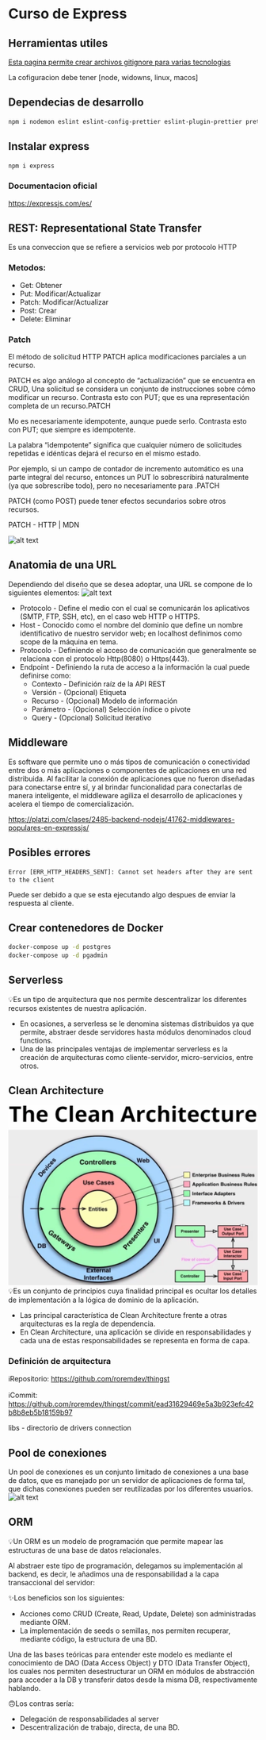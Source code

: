 # Curso de Express
## Herramientas utiles
[Esta pagina permite crear archivos gitignore para varias tecnologias](https://gitignore.io)

La cofiguracion debe tener [node, widowns, linux, macos]

## Dependecias de desarrollo
```bash
npm i nodemon eslint eslint-config-prettier eslint-plugin-prettier prettier -D
```
## Instalar express
```bash
npm i express
```
### Documentacion oficial
https://expressjs.com/es/

## REST: Representational State Transfer
Es una conveccion que se refiere a servicios web por protocolo HTTP

### Metodos:

* Get: Obtener
* Put: Modificar/Actualizar
* Patch: Modificar/Actualizar
* Post: Crear
* Delete: Eliminar

### Patch
El método de solicitud HTTP PATCH aplica modificaciones parciales a un recurso.

PATCH es algo análogo al concepto de “actualización” que se encuentra en CRUD, Una solicitud se considera un conjunto de instrucciones sobre cómo modificar un recurso. Contrasta esto con PUT; que es una representación completa de un recurso.PATCH

Mo es necesariamente idempotente, aunque puede serlo. Contrasta esto con PUT; que siempre es idempotente.

La palabra “idempotente” significa que cualquier número de solicitudes repetidas e idénticas dejará el recurso en el mismo estado.

Por ejemplo, si un campo de contador de incremento automático es una parte integral del recurso, entonces un PUT lo sobrescribirá naturalmente (ya que sobrescribe todo), pero no necesariamente para .PATCH

PATCH (como POST) puede tener efectos secundarios sobre otros recursos.

PATCH - HTTP | MDN

![alt text](https://static.platzi.com/media/user_upload/REST-65e4240f-662b-406e-91c9-57d8b0dd56f4.jpg)

## Anatomia de una URL
Dependiendo del diseño que se desea adoptar, una URL se compone de lo siguientes elementos:
![alt text](https://static.platzi.com/media/user_upload/Screen%20Shot%202022-04-02%20at%209.24.04-41a7268c-07f5-41a9-a85b-fac79a701b94.jpg)
* Protocolo - Define el medio con el cual se comunicarán los aplicativos (SMTP, FTP, SSH, etc), en el caso web HTTP o HTTPS.
* Host - Conocido como el nombre del dominio que define un nombre identificativo de nuestro servidor web; en localhost definimos como scope de la máquina en tema.
* Protocolo - Definiendo el acceso de comunicación que generalmente se relaciona con el protocolo Http(8080) o Https(443).
* Endpoint - Definiendo la ruta de acceso a la información la cual puede definirse como:
  * Contexto - Definición raíz de la API REST
  * Versión - (Opcional) Etiqueta
  * Recurso - (Opcional) Modelo de información
  * Parámetro - (Opcional) Selección índice o pivote
  * Query - (Opcional) Solicitud iterativo


## Middleware 
Es software que permite uno o más tipos de comunicación o conectividad entre dos o más aplicaciones o componentes de aplicaciones en una red distribuida. Al facilitar la conexión de aplicaciones que no fueron diseñadas para conectarse entre sí, y al brindar funcionalidad para conectarlas de manera inteligente, el middleware agiliza el desarrollo de aplicaciones y acelera el tiempo de comercialización.

https://platzi.com/clases/2485-backend-nodejs/41762-middlewares-populares-en-expressjs/

## Posibles errores
```
Error [ERR_HTTP_HEADERS_SENT]: Cannot set headers after they are sent to the client
```
Puede ser debido a que se esta ejecutando algo despues de enviar la respuesta al cliente.

## Crear contenedores de Docker
```bash
docker-compose up -d postgres
docker-compose up -d pgadmin
``` 
## Serverless
💡Es un tipo de arquitectura que nos permite descentralizar los diferentes recursos existentes de nuestra aplicación.

* En ocasiones, a serverless se le denomina sistemas distribuidos ya que permite, abstraer desde servidores hasta módulos denominados cloud functions.
* Una de las principales ventajas de implementar serverless es la creación de arquitecturas como cliente-servidor, micro-servicios, entre otros.


## Clean Architecture
![Alt text](./assets/ca.png?raw=true "Title")
💡Es un conjunto de principios cuya finalidad principal es ocultar los detalles de implementación a la lógica de dominio de la aplicación.

* Las principal característica de Clean Architecture frente a otras arquitecturas es la regla de dependencia.
* En Clean Architecture, una aplicación se divide en responsabilidades y cada una de estas responsabilidades se representa en forma de capa.

### Definición de arquitectura
ℹ️Repositorio: https://github.com/roremdev/thingst

ℹ️Commit: https://github.com/roremdev/thingst/commit/ead31629469e5a3b923efc42b8b8eb5b18159b97

libs - directorio de drivers connection

## Pool de conexiones
Un pool de conexiones es un conjunto limitado de conexiones a una base de datos, que es manejado por un servidor de aplicaciones de forma tal, que dichas conexiones pueden ser reutilizadas por los diferentes usuarios.
![alt text](https://i.stack.imgur.com/OOFTe.png)

## ORM
💡Un ORM es un modelo de programación que permite mapear las estructuras de una base de datos relacionales.

Al abstraer este tipo de programación, delegamos su implementación al backend, es decir, le añadimos una de responsabilidad a la capa transaccional del servidor:

✨Los beneficios son los siguientes:

* Acciones como CRUD (Create, Read, Update, Delete) son administradas mediante ORM.
* La implementación de seeds o semillas, nos permiten recuperar, mediante código, la estructura de una BD.

Una de las bases teóricas para entender este modelo es mediante el conocimiento de DAO (Data Access Object) y DTO (Data Transfer Object), los cuales nos permiten desestructurar un ORM en módulos de abstracción para acceder a la DB y transferir datos desde la misma DB, respectivamente hablando.

🙃Los contras sería:

* Delegación de responsabilidades al server
* Descentralización de trabajo, directa, de una BD.
